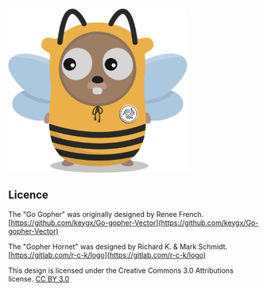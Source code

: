 <p><img src="https://raw.githubusercontent.com/gohornet/mascot/master/logo.svg?sanitize=true" width="360"></p>

## Licence
The "Go Gopher" was originally designed by Renee French. [https://github.com/keygx/Go-gopher-Vector](https://github.com/keygx/Go-gopher-Vector)

The "Gopher Hornet" was designed by Richard K. & Mark Schmidt. [https://gitlab.com/r-c-k/logo](https://gitlab.com/r-c-k/logo)

This design is licensed under the Creative Commons 3.0 Attributions license. [CC BY 3.0](https://creativecommons.org/licenses/by/3.0/)